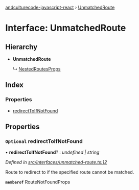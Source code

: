 [andculturecode-javascript-react](../README.md) › [UnmatchedRoute](unmatchedroute.md)

# Interface: UnmatchedRoute

## Hierarchy

-   **UnmatchedRoute**

    ↳ [NestedRoutesProps](nestedroutesprops.md)

## Index

### Properties

-   [redirectToIfNotFound](unmatchedroute.md#optional-redirecttoifnotfound)

## Properties

### `Optional` redirectToIfNotFound

• **redirectToIfNotFound**? : _undefined | string_

_Defined in [src/interfaces/unmatched-route.ts:12](https://github.com/AndcultureCode/AndcultureCode.JavaScript.React/blob/4f6fc98/src/interfaces/unmatched-route.ts#L12)_

Route to redirect to if the specified route cannot be matched.

**`memberof`** RouteNotFoundProps

